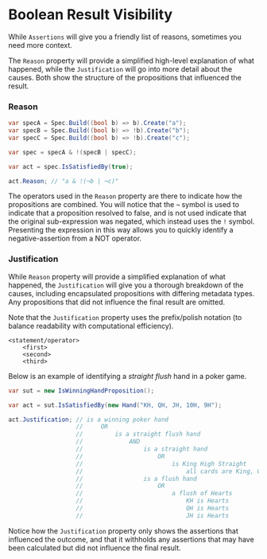 # Boolean Result Visibility

While `Assertions` will give you a friendly list of reasons, sometimes you need more context.

The `Reason` property will provide a simplified high-level explanation of what happened, while the `Justification`
will go into more detail about the causes.  Both show the structure of the propositions that influenced the result.

### Reason
```csharp
var specA = Spec.Build((bool b) => b).Create("a");
var specB = Spec.Build((bool b) => !b).Create("b");
var specC = Spec.Build((bool b) => !b).Create("c");

var spec = specA & !(specB | specC);

var act = spec.IsSatisfiedBy(true);

act.Reason; // "a & !(¬b | ¬c)"
```

The operators used in the `Reason` property are there to indicate how the propositions are combined.
You will notice that the `¬` symbol is used to indicate that a proposition resolved to false, and is not used
indicate that the original sub-expression was negated, which instead uses the `!` symbol.
Presenting the expression in this way allows you to quickly identify a negative-assertion from a NOT operator.

### Justification

While `Reason` property will provide a simplified
explanation of what happened, the `Justification` will give you a thorough breakdown of the causes, including
encapsulated propositions with differing metadata types.
Any propositions that did not influence the final result are omitted.

Note that the `Justification` property uses the prefix/polish notation
(to balance readability with computational efficiency).

    <statement/operator>
        <first>
        <second>
        <third>

Below is an example of identifying a _straight flush_ hand in a poker game.

```csharp
var sut = new IsWinningHandProposition();

var act = sut.IsSatisfiedBy(new Hand("KH, QH, JH, 10H, 9H");

act.Justification; // is a winning poker hand
                   //     OR
                   //         is a straight flush hand
                   //             AND
                   //                 is a straight hand
                   //                     OR
                   //                         is King High Straight
                   //                             all cards are King, Queen, Jack
                   //                 is a flush hand
                   //                     OR
                   //                         a flush of Hearts
                   //                             KH is Hearts
                   //                             QH is Hearts
                   //                             JH is Hearts
```

Notice how the `Justification` property only shows the assertions that influenced the outcome, and that it withholds
any assertions that may have been calculated but did not influence the final result.
